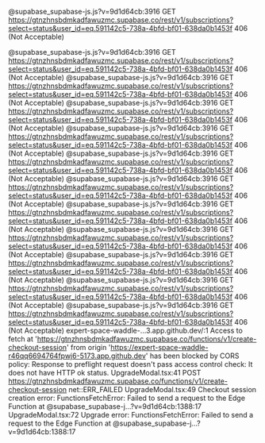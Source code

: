 @supabase_supabase-js.js?v=9d1d64cb:3916 
 GET https://gtnzhnsbdmkadfawuzmc.supabase.co/rest/v1/subscriptions?select=status&user_id=eq.591142c5-738a-4bfd-bf01-638da0b1453f 406 (Not Acceptable)

@supabase_supabase-js.js?v=9d1d64cb:3916 
 GET https://gtnzhnsbdmkadfawuzmc.supabase.co/rest/v1/subscriptions?select=status&user_id=eq.591142c5-738a-4bfd-bf01-638da0b1453f 406 (Not Acceptable)
@supabase_supabase-js.js?v=9d1d64cb:3916 
 GET https://gtnzhnsbdmkadfawuzmc.supabase.co/rest/v1/subscriptions?select=status&user_id=eq.591142c5-738a-4bfd-bf01-638da0b1453f 406 (Not Acceptable)
@supabase_supabase-js.js?v=9d1d64cb:3916 
 GET https://gtnzhnsbdmkadfawuzmc.supabase.co/rest/v1/subscriptions?select=status&user_id=eq.591142c5-738a-4bfd-bf01-638da0b1453f 406 (Not Acceptable)
@supabase_supabase-js.js?v=9d1d64cb:3916 
 GET https://gtnzhnsbdmkadfawuzmc.supabase.co/rest/v1/subscriptions?select=status&user_id=eq.591142c5-738a-4bfd-bf01-638da0b1453f 406 (Not Acceptable)
@supabase_supabase-js.js?v=9d1d64cb:3916 
 GET https://gtnzhnsbdmkadfawuzmc.supabase.co/rest/v1/subscriptions?select=status&user_id=eq.591142c5-738a-4bfd-bf01-638da0b1453f 406 (Not Acceptable)
@supabase_supabase-js.js?v=9d1d64cb:3916 
 GET https://gtnzhnsbdmkadfawuzmc.supabase.co/rest/v1/subscriptions?select=status&user_id=eq.591142c5-738a-4bfd-bf01-638da0b1453f 406 (Not Acceptable)
@supabase_supabase-js.js?v=9d1d64cb:3916 
 GET https://gtnzhnsbdmkadfawuzmc.supabase.co/rest/v1/subscriptions?select=status&user_id=eq.591142c5-738a-4bfd-bf01-638da0b1453f 406 (Not Acceptable)
@supabase_supabase-js.js?v=9d1d64cb:3916 
 GET https://gtnzhnsbdmkadfawuzmc.supabase.co/rest/v1/subscriptions?select=status&user_id=eq.591142c5-738a-4bfd-bf01-638da0b1453f 406 (Not Acceptable)
@supabase_supabase-js.js?v=9d1d64cb:3916 
 GET https://gtnzhnsbdmkadfawuzmc.supabase.co/rest/v1/subscriptions?select=status&user_id=eq.591142c5-738a-4bfd-bf01-638da0b1453f 406 (Not Acceptable)
@supabase_supabase-js.js?v=9d1d64cb:3916 
 GET https://gtnzhnsbdmkadfawuzmc.supabase.co/rest/v1/subscriptions?select=status&user_id=eq.591142c5-738a-4bfd-bf01-638da0b1453f 406 (Not Acceptable)
@supabase_supabase-js.js?v=9d1d64cb:3916 
 GET https://gtnzhnsbdmkadfawuzmc.supabase.co/rest/v1/subscriptions?select=status&user_id=eq.591142c5-738a-4bfd-bf01-638da0b1453f 406 (Not Acceptable)
expert-space-waddle-…3.app.github.dev/:1 Access to fetch at 'https://gtnzhnsbdmkadfawuzmc.supabase.co/functions/v1/create-checkout-session' from origin 'https://expert-space-waddle-r46qq6694764fpwj6-5173.app.github.dev' has been blocked by CORS policy: Response to preflight request doesn't pass access control check: It does not have HTTP ok status.
UpgradeModal.tsx:41 
 POST https://gtnzhnsbdmkadfawuzmc.supabase.co/functions/v1/create-checkout-session net::ERR_FAILED
UpgradeModal.tsx:49 Checkout session creation error: FunctionsFetchError: Failed to send a request to the Edge Function
    at @supabase_supabase-j…?v=9d1d64cb:1388:17
UpgradeModal.tsx:72 Upgrade error: FunctionsFetchError: Failed to send a request to the Edge Function
    at @supabase_supabase-j…?v=9d1d64cb:1388:17